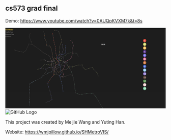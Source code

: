 cs573 grad final
---

Demo: https://www.youtube.com/watch?v=0AUQpKVXM7k&t=8s

![GitHub Logo](Screenshot1.png)
![GitHub Logo](Screenshot2.png)


This project was created by Meijie Wang and Yuting Han.


Website: https://wmjpillow.github.io/SHMetroVIS/
